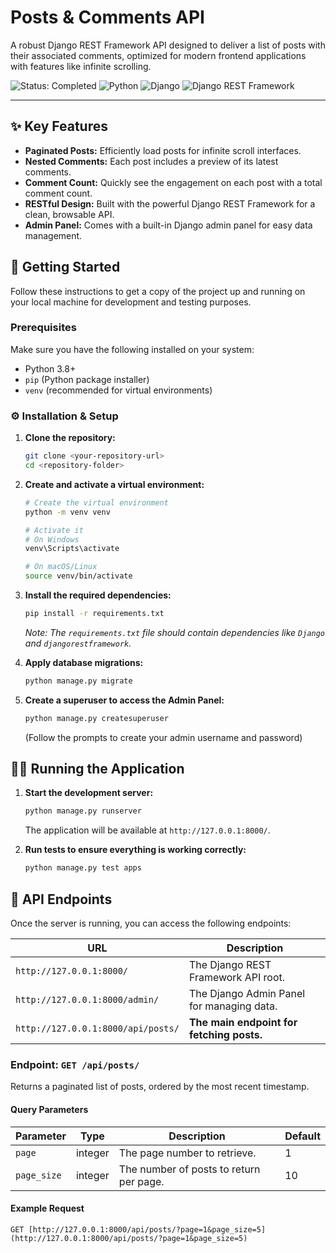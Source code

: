 # Posts & Comments API

A robust Django REST Framework API designed to deliver a list of posts with their associated comments, optimized for modern frontend applications with features like infinite scrolling.

![Status: Completed](https://img.shields.io/badge/status-completed-brightgreen)
![Python](https://img.shields.io/badge/Python-3.9+-blue.svg)
![Django](https://img.shields.io/badge/Django-4.2+-092E20.svg)
![Django REST Framework](https://img.shields.io/badge/DRF-3.14+-A30000.svg)

---

## ✨ Key Features

-   **Paginated Posts:** Efficiently load posts for infinite scroll interfaces.
-   **Nested Comments:** Each post includes a preview of its latest comments.
-   **Comment Count:** Quickly see the engagement on each post with a total comment count.
-   **RESTful Design:** Built with the powerful Django REST Framework for a clean, browsable API.
-   **Admin Panel:** Comes with a built-in Django admin panel for easy data management.

## 🚀 Getting Started

Follow these instructions to get a copy of the project up and running on your local machine for development and testing purposes.

### Prerequisites

Make sure you have the following installed on your system:
-   Python 3.8+
-   `pip` (Python package installer)
-   `venv` (recommended for virtual environments)

### ⚙️ Installation & Setup

1.  **Clone the repository:**
    ```bash
    git clone <your-repository-url>
    cd <repository-folder>
    ```

2.  **Create and activate a virtual environment:**
    ```bash
    # Create the virtual environment
    python -m venv venv

    # Activate it
    # On Windows
    venv\Scripts\activate

    # On macOS/Linux
    source venv/bin/activate
    ```

3.  **Install the required dependencies:**
    ```bash
    pip install -r requirements.txt
    ```
    *Note: The `requirements.txt` file should contain dependencies like `Django` and `djangorestframework`.*

4.  **Apply database migrations:**
    ```bash
    python manage.py migrate
    ```

5.  **Create a superuser to access the Admin Panel:**
    ```bash
    python manage.py createsuperuser
    ```
    (Follow the prompts to create your admin username and password)

## 🏃‍♂️ Running the Application

1.  **Start the development server:**
    ```bash
    python manage.py runserver
    ```
    The application will be available at `http://127.0.0.1:8000/`.

2.  **Run tests to ensure everything is working correctly:**
    ```bash
    python manage.py test apps
    ```

## 📡 API Endpoints

Once the server is running, you can access the following endpoints:

| URL                             | Description                                 |
| ------------------------------- | ------------------------------------------- |
| `http://127.0.0.1:8000/`        | The Django REST Framework API root.         |
| `http://127.0.0.1:8000/admin/`  | The Django Admin Panel for managing data.   |
| `http://127.0.0.1:8000/api/posts/` | **The main endpoint for fetching posts.** |

### Endpoint: `GET /api/posts/`

Returns a paginated list of posts, ordered by the most recent timestamp.

#### Query Parameters

| Parameter   | Type    | Description                                   | Default |
|-------------|---------|-----------------------------------------------|---------|
| `page`      | integer | The page number to retrieve.                  | 1       |
| `page_size` | integer | The number of posts to return per page.       | 10      |

#### Example Request

```http
GET [http://127.0.0.1:8000/api/posts/?page=1&page_size=5](http://127.0.0.1:8000/api/posts/?page=1&page_size=5)